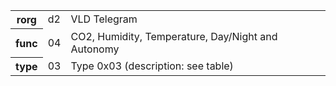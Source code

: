 <table>
    <tr>
      <th>rorg</th>
      <td>d2</td>
      <td>VLD Telegram</td>
    </tr>
    <tr>
      <th>func</th>
      <td>04</td>
      <td>CO2, Humidity, Temperature, Day/Night and Autonomy</td>
    </tr>
    <tr>
      <th>type</th>
      <td>03</td>
      <td>Type 0x03 (description: see table)</td>
    </tr>
  </table>